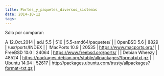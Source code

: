 ```yaml
---
title: Portes_y_paquetes_diversos_sistemas
date: 2014-10-12
tags:
---
```

Sólo por comparar:

A 12.Oct.2014
| adJ 5.5 | 510 | 5.5-amd64/paquetes/ |
| OpenBSD 5.6 | 8829 | /usr/ports/INDEX  |
| !MacPorts 10.9 | 20535  | https://www.macports.org/ |
| FreeBSD 10.0 | 24064 | https://www.freebsd.org/ports/ |
| Debian Wheezy | 48524 | https://packages.debian.org/stable/allpackages?format=txt.gz |
| Ubuntu 14.04 | 52617 | http://packages.ubuntu.com/trusty/allpackages?format=txt.gz |  
